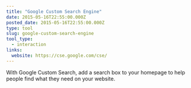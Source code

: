 ```yaml
---
title: "Google Custom Search Engine"
date: 2015-05-16T22:55:00.000Z
posted_date: 2015-05-16T22:55:00.000Z
type: tool
slug: google-custom-search-engine
tool_type: 
  - interaction
links:
  website: https://cse.google.com/cse/
---
```

With Google Custom Search, add a search box to your homepage to help people find what they need on your website.




